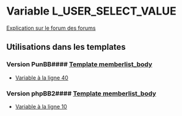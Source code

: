 # Variable L_USER_SELECT_VALUE
[Explication sur le forum des forums](http://forum.forumactif.com/t294113-listing-des-variables#L_USER_SELECT_VALUE)
## Utilisations dans les templates
### Version PunBB#### [Template memberlist_body](punbb/memberlist_body.md)
* [Variable à la ligne 40](../punbb/memberlist_body.tpl#L40)
### Version phpBB2#### [Template memberlist_body](subsilver/memberlist_body.md)
* [Variable à la ligne 10](../subsilver/memberlist_body.tpl#L10)